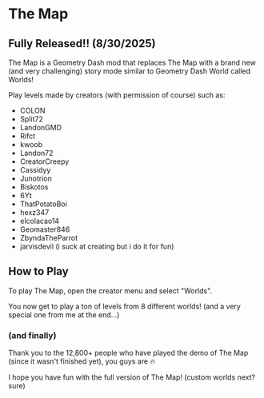 # The Map
## Fully Released!! (8/30/2025)
The Map is a Geometry Dash mod that replaces The Map with a brand new (and very challenging) story mode similar to Geometry Dash World called Worlds!  
  
Play levels made by creators (with permission of course) such as:
- COLON
- Split72
- LandonGMD
- Rifct
- kwoob
- Landon72
- CreatorCreepy
- Cassidyy
- Junotrion
- Biskotos
- 6Yt
- ThatPotatoBoi
- hexz347
- elcolacao14
- Geomaster846
- ZbyndaTheParrot
- jarvisdevil (i suck at creating but i do it for fun)
  
## How to Play
To play The Map, open the creator menu and select "Worlds".  
  
You now get to play a ton of levels from 8 different worlds! (and a very special one from me at the end...)
  
### (and finally)
Thank you to the 12,800+ people who have played the demo of The Map (since it wasn't finished yet), you guys are :fire:  
  
I hope you have fun with the full version of The Map! (custom worlds next? sure)